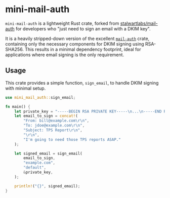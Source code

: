 # mini-mail-auth

`mini-mail-auth` is a lightweight Rust crate, forked from 
[stalwartlabs/mail-auth](https://github.com/stalwartlabs/mail-auth) 
for developers who "just need to sign an email with a DKIM key".

It is a heavily stripped-down version of the excellent [`mail-auth`](https://crates.io/crates/mail-auth) crate, 
containing only the necessary components for DKIM signing using RSA-SHA256. This results in a minimal 
dependency footprint, ideal for applications where email signing is the only requirement.

## Usage

This crate provides a simple function, `sign_email`, to handle DKIM signing with minimal setup.

```rust
use mini_mail_auth::sign_email;

fn main() {
    let private_key = "-----BEGIN RSA PRIVATE KEY-----\n...\n-----END RSA PRIVATE KEY-----".to_string();
    let email_to_sign = concat!(
        "From: bill@example.com\r\n",
        "To: jdoe@example.com\r\n",
        "Subject: TPS Report\r\n",
        "\r\n",
        "I'm going to need those TPS reports ASAP."
    );

    let signed_email = sign_email(
        email_to_sign,
        "example.com",
        "default",
        &private_key,
    );

    println!("{}", signed_email);
}
```
